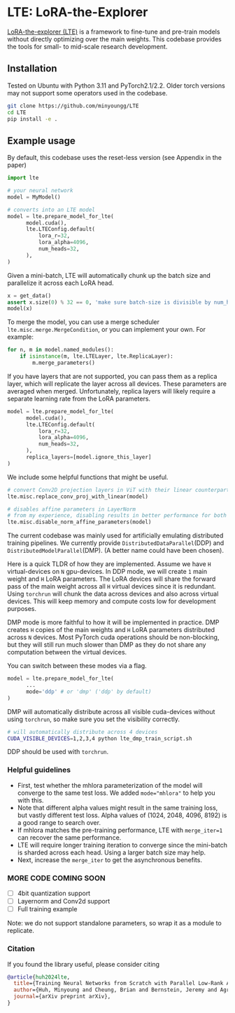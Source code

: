# LTE: LoRA-the-Explorer

<a href="https://minyoungg.github.io/lte/">LoRA-the-explorer (LTE)</a> is a framework to fine-tune and pre-train models without directly optimizing over the main weights.
This codebase provides the tools for small- to mid-scale research development.


## Installation
Tested on Ubuntu with Python 3.11 and PyTorch2.1/2.2. Older torch versions may not support some operators used in the codebase.

```bash
git clone https://github.com/minyoungg/LTE
cd LTE
pip install -e .
```

## Example usage
By default, this codebase uses the reset-less version (see Appendix in the paper)

```python
import lte

# your neural network
model = MyModel()

# converts into an LTE model
model = lte.prepare_model_for_lte(
      model.cuda(),
      lte.LTEConfig.default(
          lora_r=32,
          lora_alpha=4096,
          num_heads=32,
      ),
)
```

Given a mini-batch, LTE will automatically chunk up the batch size and parallelize it across each LoRA head.

```python
x = get_data()
assert x.size(0) % 32 == 0, 'make sure batch-size is divisible by num_heads'
model(x)
```

To merge the model, you can use a merge scheduler `lte.misc.merge.MergeCondition`, or you can implement your own. For example:

```python
for n, m in model.named_modules():
    if isinstance(m, lte.LTELayer, lte.ReplicaLayer):
        m.merge_parameters()
```

If you have layers that are not supported, you can pass them as a replica layer, which will replicate the layer across all devices. These parameters are averaged when merged. Unfortunately, replica layers will likely require a separate learning rate from the LoRA parameters.

```python
model = lte.prepare_model_for_lte(
      model.cuda(),
      lte.LTEConfig.default(
          lora_r=32,
          lora_alpha=4096,
          num_heads=32,
      ),
      replica_layers=[model.ignore_this_layer]
)
```

We include some helpful functions that might be useful.

```python
# convert Conv2D projection layers in ViT with their linear counterparts
lte.misc.replace_conv_proj_with_linear(model)

# disables affine parameters in LayerNorm
# from my experience, disabling results in better performance for both LTE and standard training
lte.misc.disable_norm_affine_parameters(model)
```

The current codebase was mainly used for artificially emulating distributed training pipelines.
We currently provide `DistributedDataParallel`(DDP) and `DistributedModelParallel`(DMP). (A better name could have been chosen).

Here is a quick TLDR of how they are implemented.
Assume we have `H` virtual-devices on `N` gpu-devices. In DDP mode, we will create `1` main weight and `H` LoRA parameters. 
The LoRA devices will share the forward pass of the main weight across all `H` virtual devices since it is redundant.
Using `torchrun` will chunk the data across devices and also across virtual devices.
This will keep memory and compute costs low for development purposes. 

DMP mode is more faithful to how it will be implemented in practice. DMP creates `H` copies of the main weights and `H` LoRA parameters distributed across `N` devices.
Most PyTorch cuda operations should be non-blocking, but they will still run much slower than DMP as they do not share any computation between the virtual devices.

You can switch between these modes via a flag.
```python
model = lte.prepare_model_for_lte(
      ...
      mode='ddp' # or 'dmp' ('ddp' by default)
)
```

DMP will automatically distribute across all visible cuda-devices without using `torchrun`, so make sure you set the visibility correctly.
```bash
# will automatically distribute across 4 devices
CUDA_VISIBLE_DEVICES=1,2,3,4 python lte_dmp_train_script.sh
```

DDP should be used with `torchrun`.  

### Helpful guidelines
- First, test whether the mhlora parameterization of the model will converge to the same test loss. We added `mode="mhlora"` to help you with this.
- Note that different alpha values might result in the same training loss, but vastly different test loss. Alpha values of (1024, 2048, 4096, 8192) is a good range to search over.
- If mhlora matches the pre-training performance, LTE with `merge_iter=1` can recover the same performance. 
- LTE will require longer training iteration to converge since the mini-batch is sharded across each head. Using a larger batch size may help.
- Next, increase the `merge_iter` to get the asynchronous benefits.


### MORE CODE COMING SOON 
- [ ] 4bit quantization support
- [ ] Layernorm and Conv2d support
- [ ] Full training example

Note: we do not support standalone parameters, so wrap it as a module to replicate.

### Citation
If you found the library useful, please consider citing
```bibtex
@article{huh2024lte,
  title={Training Neural Networks from Scratch with Parallel Low-Rank Adapters},
  author={Huh, Minyoung and Cheung, Brian and Bernstein, Jeremy and Agrawal, Pulkit and Isola, Phillip},
  journal={arXiv preprint arXiv},
}
```
